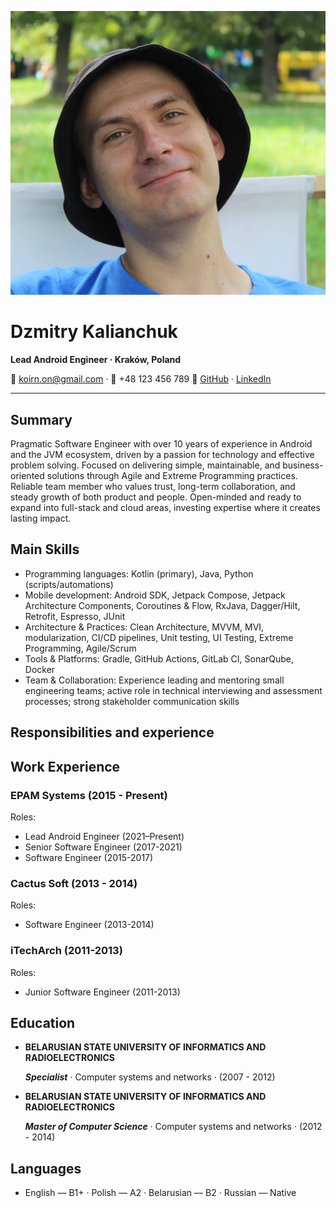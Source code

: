 <!-- Header with photo and contact info -->
![Dzmitry Kalianchuk avatar](assets/avatar.webp)

# Dzmitry Kalianchuk

**Lead Android Engineer · Kraków, Poland**

📧 <koirn.on@gmail.com> · 📱 +48 123 456 789
🔗 [GitHub](https://github.com/dzmitryk-dev) · [LinkedIn](https://linkedin.com/in/your-profile)

---

## Summary

Pragmatic Software Engineer with over 10 years of experience in Android and the JVM ecosystem, driven by a passion for technology and effective problem solving. Focused on delivering simple, maintainable, and business-oriented solutions through Agile and Extreme Programming practices. Reliable team member who values trust, long-term collaboration, and steady growth of both product and people. Open-minded and ready to expand into full-stack and cloud areas, investing expertise where it creates lasting impact.

## Main Skills

- Programming languages: Kotlin (primary), Java, Python (scripts/automations)
- Mobile development: Android SDK, Jetpack Compose, Jetpack Architecture Components, Coroutines & Flow, RxJava, Dagger/Hilt, Retrofit, Espresso, JUnit
- Architecture & Practices: Clean Architecture, MVVM, MVI, modularization, CI/CD pipelines, Unit testing, UI Testing, Extreme Programming, Agile/Scrum
- Tools & Platforms: Gradle, GitHub Actions, GitLab CI, SonarQube, Docker
- Team & Collaboration: Experience leading and mentoring small engineering teams; active role in technical interviewing and assessment processes; strong stakeholder communication skills

## Responsibilities and experience

## Work Experience

### EPAM Systems (2015 - Present)

Roles:

- Lead Android Engineer (2021–Present)
- Senior Software Engineer (2017-2021)
- Software Engineer (2015-2017)

### Cactus Soft (2013 - 2014)

Roles:

- Software Engineer (2013-2014)

### iTechArch (2011-2013)

Roles:  

- Junior Software Engineer (2011-2013)

## Education

- **BELARUSIAN STATE UNIVERSITY OF INFORMATICS AND RADIOELECTRONICS**

  ***Specialist*** · Computer systems and networks · (2007 - 2012)

- **BELARUSIAN STATE UNIVERSITY OF INFORMATICS AND RADIOELECTRONICS**

  ***Master of Computer Science***  · Computer systems and networks · (2012 - 2014)

## Languages

- English — B1+ · Polish — A2 · Belarusian — B2 · Russian — Native
